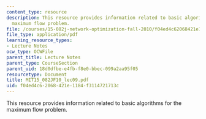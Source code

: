 ```yaml
---
content_type: resource
description: This resource provides information related to basic algorithms for the
  maximum flow problem.
file: /courses/15-082j-network-optimization-fall-2010/f04ed4c62068421e1184f3114721713c_MIT15_082JF10_lec09.pdf
file_type: application/pdf
learning_resource_types:
- Lecture Notes
ocw_type: OCWFile
parent_title: Lecture Notes
parent_type: CourseSection
parent_uid: 18d0dfbe-e4fb-f8e0-bbec-099a2aa95f05
resourcetype: Document
title: MIT15_082JF10_lec09.pdf
uid: f04ed4c6-2068-421e-1184-f3114721713c
---
```

This resource provides information related to basic algorithms for the maximum flow problem.

